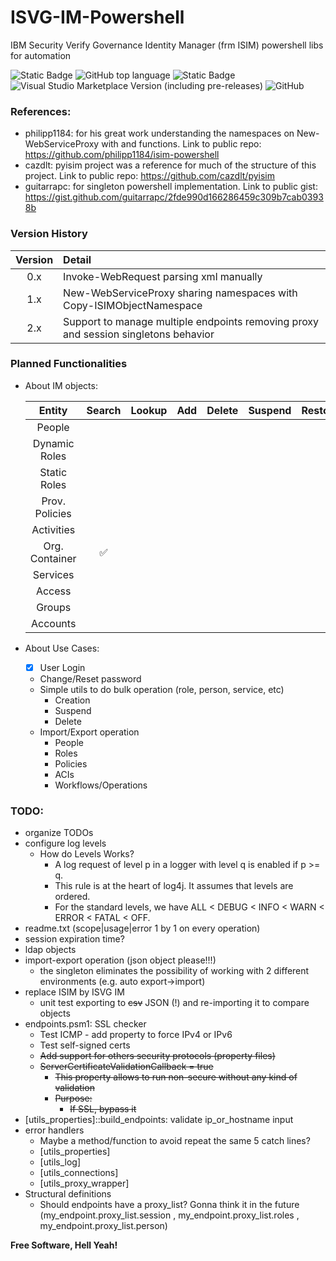 # ISVG-IM-Powershell
IBM Security Verify Governance Identity Manager (frm ISIM) powershell libs for automation

![Static Badge](https://img.shields.io/badge/status-on%20development-yellow)
![GitHub top language](https://img.shields.io/github/languages/top/lvalovits/ISVG-IM-Powershell?logo=powershell)
![Static Badge](https://img.shields.io/badge/PowerShell-v5.1-blue?logo=powershell)
![Visual Studio Marketplace Version (including pre-releases)](https://img.shields.io/visual-studio-marketplace/v/ms-vscode.powershell?logo=visualstudiocode)
![GitHub](https://img.shields.io/github/license/lvalovits/ISVG-IM-Powershell)

### References:
 * philipp1184:	for his great work understanding the namespaces on New-WebServiceProxy with <Copy-ISIMObjectNamespace> and <Convert-2WSAttr> functions. Link to public repo: https://github.com/philipp1184/isim-powershell
* cazdlt:			pyisim project was a reference for much of the structure of this project. Link to public repo: https://github.com/cazdlt/pyisim
* guitarrapc:		for singleton powershell implementation. Link to public gist: https://gist.github.com/guitarrapc/2fde990d166286459c309b7cab03938b

### Version History

| Version | Detail |
|:------:|:------|
| 0.x | Invoke-WebRequest parsing xml manually |
| 1.x | New-WebServiceProxy sharing namespaces with Copy-ISIMObjectNamespace |
| 2.x | Support to manage multiple endpoints removing proxy and session singletons behavior|

### Planned Functionalities
- About IM objects:

	|	Entity			|	Search	|	Lookup	|	Add	|	Delete	|	Suspend	|	Restore	|	Modify	|
	|:-----------------:|:---------:|:---------:|:-----:|:---------:|:---------:|:---------:|:---------:|
	|	People			|			|			|		|			|			|			|			|
	|	Dynamic Roles	|			|			|		|			|			|			|			|
	|	Static Roles	|			|			|		|			|			|			|			|
	|	Prov. Policies	|			|			|		|			|			|			|			|
	|	Activities		|			|			|		|			|			|			|			|
	|	Org. Container	|	✅	|			|		|			|			|			|			|
	|	Services		|			|			|		|			|			|			|			|
	|	Access			|			|			|		|			|			|			|			|
	|	Groups			|			|			|		|			|			|			|			|
	|	Accounts		|			|			|		|			|			|			|			|

- About Use Cases:
	- [x] User Login
	- Change/Reset password
	- Simple utils to do bulk operation (role, person, service, etc)
		- Creation
		- Suspend
		- Delete
	- Import/Export operation
		- People
		- Roles
		- Policies
		- ACIs
		- Workflows/Operations

### TODO:
- organize TODOs
- configure log levels
    - How do Levels Works?
    	- A log request of level p in a logger with level q is enabled if p >= q.
		- This rule is at the heart of log4j. It assumes that levels are ordered.
		- For the standard levels, we have ALL < DEBUG < INFO < WARN < ERROR < FATAL < OFF. 
- readme.txt	(scope|usage|error 1 by 1 on every operation)
- session expiration time?
- ldap objects
- import-export operation (json object please!!!)
	- the singleton eliminates the possibility of working with 2 different environments (e.g. auto export->import)
- replace ISIM by ISVG IM
	- unit test exporting to ~~csv~~ JSON (!) and re-importing it to compare objects
- endpoints.psm1: SSL checker
	- Test ICMP - add property to force IPv4 or IPv6
	- Test self-signed certs
	- ~~Add support for others security protocols (property files)~~
	- ~~ServerCertificateValidationCallback	=	true~~
		- ~~This property allows to run non-secure without any kind of validation~~
		- ~~Purpose:~~
		    - ~~If SSL, bypass it~~
- [utils_properties]::build_endpoints: validate ip_or_hostname input
- error handlers
	- Maybe a method/function to avoid repeat the same 5 catch lines?
	- [utils_properties]
	- [utils_log]
	- [utils_connections]
	- [utils_proxy_wrapper]
- Structural definitions
	- Should endpoints have a proxy_list? Gonna think it in the future (my_endpoint.proxy_list.session , my_endpoint.proxy_list.roles , my_endpoint.proxy_list.person)

**Free Software, Hell Yeah!**